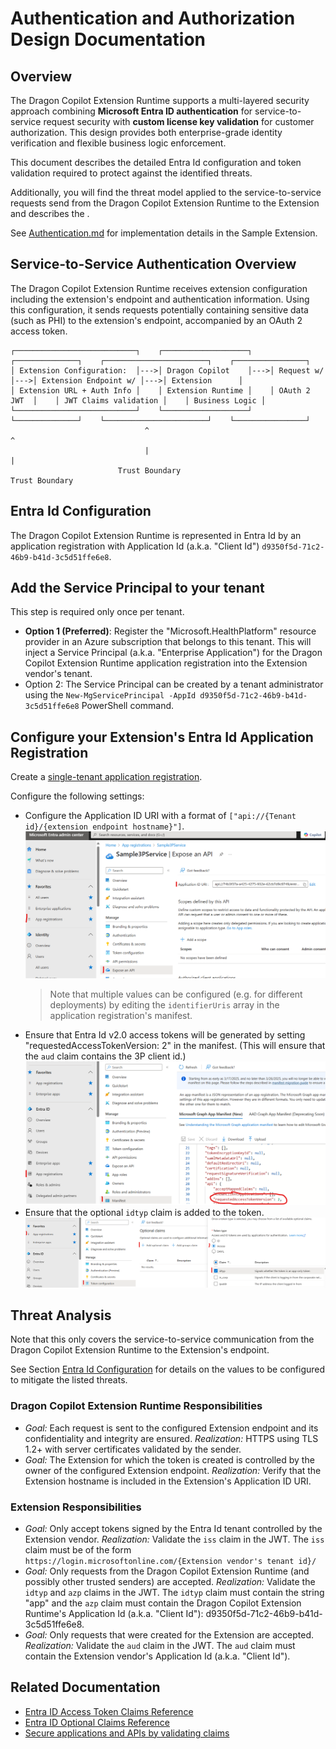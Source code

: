 # Authentication and Authorization Design Documentation

## Overview

The Dragon Copilot Extension Runtime supports a multi-layered security approach combining **Microsoft Entra ID authentication** for service-to-service request security with **custom license key validation** for customer authorization. This design provides both enterprise-grade identity verification and flexible business logic enforcement.

This document describes the detailed Entra Id configuration and token validation required to protect against the identified threats.

Additionally, you will find the threat model applied to the service-to-service requests send from the Dragon Copilot Extension Runtime to the Extension and describes the .

See [Authentication.md](Authentication.md) for implementation details in the Sample Extension.

## Service-to-Service Authentication Overview

The Dragon Copilot Extension Runtime receives extension configuration including the extension's endpoint and authentication information.
Using this configuration, it sends requests potentially containing sensitive data (such as PHI) to the extension's endpoint, accompanied by an OAuth 2 access token.

```
┌───────────────────────────┐    ┌───────────────────┐    ┌──────────────┐    ┌───────────────────────┐    ┌────────────────┐
│ Extension Configuration:  │--->│ Dragon Copilot    │--->│ Request w/   │--->│ Extension Endpoint w/ │--->│ Extension      │
│ Extension URL + Auth Info │    │ Extension Runtime │    │ OAuth 2 JWT  │    │ JWT Claims validation │    │ Business Logic │
└───────────────────────────┘    └───────────────────┘    └──────────────┘    └───────────────────────┘    └────────────────┘
                              ^                                            ^
                              |                                            |
                        Trust Boundary                               Trust Boundary
```

## Entra Id Configuration

The Dragon Copilot Extension Runtime is represented in Entra Id by an application registration with Application Id (a.k.a. "Client Id") `d9350f5d-71c2-46b9-b41d-3c5d51ffe6e8`.

## Add the Service Principal to your tenant

This step is required only once per tenant.

* **Option 1 (Preferred)**: Register the "Microsoft.HealthPlatform" resource provider in an Azure subscription that belongs to this tenant. This will inject a Service Principal (a.k.a. "Enterprise Application") for the Dragon Copilot Extension Runtime application registration into the Extension vendor's tenant.
* Option 2: The Service Principal can be created by a tenant administrator using the `New-MgServicePrincipal -AppId d9350f5d-71c2-46b9-b41d-3c5d51ffe6e8` PowerShell command.

## Configure your Extension's Entra Id Application Registration

Create a [single-tenant application registration](https://learn.microsoft.com/en-us/entra/identity-platform/quickstart-register-app#register-an-application).

Configure the following settings:
- Configure the Application ID URI with a format of `["api://{Tenant id}/{extension endpoint hostname}"]`.
  ![Application ID URI screenshot in Entra Id Portal](EntraId-ApplicationIdUri.png)
  > Note that multiple values can be configured (e.g. for different deployments) by editing the `identifierUris` array in the application registration's manifest.
- Ensure that Entra Id v2.0 access tokens will be generated by setting "requestedAccessTokenVersion: 2" in the manifest. (This will ensure that the `aud` claim contains the 3P client id.)
  ![App Manifest in Entra Id Portal](EntraId-RequestedAccessTokenVersion.png)
- Ensure that the optional `idtyp` claim is added to the token.
  ![Optional idtyp claim in Entra Id Portal](EntraId-Optional-Claim.png)

## Threat Analysis

Note that this only covers the service-to-service communication from the Dragon Copilot Extension Runtime to the Extension's endpoint.

See Section [Entra Id Configuration](#entra-id-configuration) for details on the values to be configured to mitigate the listed threats.

### Dragon Copilot Extension Runtime Responsibilities

- _Goal:_ Each request is sent to the configured Extension endpoint and its confidentiality and integrity are ensured.
  _Realization:_ HTTPS using TLS 1.2+ with server certificates validated by the sender.
- _Goal:_ The Extension for which the token is created is controlled by the owner of the configured Extension endpoint.
  _Realization:_ Verify that the Extension hostname is included in the Extension's Application ID URI.

### Extension Responsibilities

- _Goal:_ Only accept tokens signed by the Entra Id tenant controlled by the Extension vendor.
  _Realization:_ Validate the `iss` claim in the JWT.
  The `iss` claim must be of the form `https://login.microsoftonline.com/{Extension vendor's tenant id}/`
- _Goal:_ Only requests from the Dragon Copilot Extension Runtime (and possibly other trusted senders) are accepted.
  _Realization:_ Validate the `idtyp` and `azp` claims in the JWT.
  The `idtyp` claim must contain the string "app" and the `azp` claim must contain the Dragon Copilot Extension Runtime's Application Id (a.k.a. "Client Id"): d9350f5d-71c2-46b9-b41d-3c5d51ffe6e8.
- _Goal:_ Only requests that were created for the Extension are accepted.
  _Realization:_ Validate the `aud` claim in the JWT.
  The `aud` claim must contain the Extension vendor's Application Id (a.k.a. "Client Id").

## Related Documentation

- [Entra ID Access Token Claims Reference](https://learn.microsoft.com/en-us/entra/identity-platform/access-token-claims-reference)
- [Entra ID Optional Claims Reference](https://learn.microsoft.com/en-us/entra/identity-platform/optional-claims-reference)
- [Secure applications and APIs by validating claims](https://learn.microsoft.com/en-us/entra/identity-platform/claims-validation)

